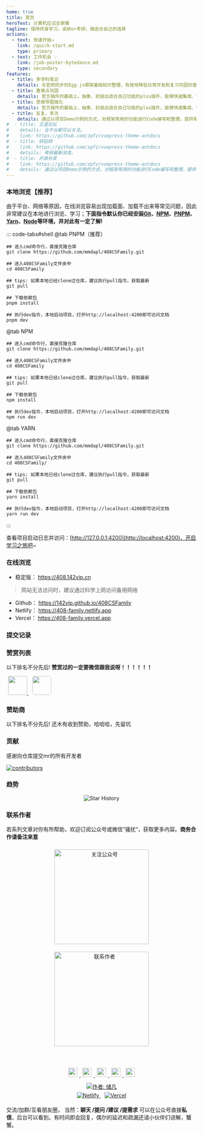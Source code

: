 ```yaml
---
home: true
title: 首页
heroText: 计算机应试全家桶
tagline: 保持终身学习，读研or考研，做适合自己的选择
actions:
  - text: 快速开始→
    link: /quick-start.md
    type: primary
  - text: 工作机会 💡
    link: /job-poster-bytedance.md
    type: secondary
features:
  - title: 多学科笔记
    details: 与官网同步的Egg.js框架基础知识整理，有效地降低日常开发和复习巩固的查询、学习时间。
  - title: 重难点巩固
    details: 官方插件的基础上，抽象、封装出适合自己功能的plus插件，能够快速集成、使用在新的项目中。
  - title: 思维导图强化
    details: 官方插件的基础上，抽象、封装出适合自己功能的plus插件，能够快速集成、使用在新的项目中。
  - title: 反复、多次
    details: 通过以项目Demo示例的方式，对框架常用的功能进行Code编写和整理，提供有效且易用的代码封装。
#  - title: 王道论坛
#    details: 全平台都可以关注。
#    link: https://github.com/zpfz/vuepress-theme-antdocs
#  - title: 研招网
#    link: https://github.com/zpfz/vuepress-theme-antdocs
#    details: 考研最新消息。
#  - title: 开源共享
#    link: https://github.com/zpfz/vuepress-theme-antdocs
#    details: 通过以项目Demo示例的方式，对框架常用的功能进行Code编写和整理，提供有效且易用的代码封装。
---
```





### 本地浏览【推荐】

由于平台、网络等原因，在线浏览容易出现加载面、加载不出来等常见问题，因此非常建议在本地进行浏览、学习；**下面指令默认你已经安装[Git](https://git-scm.com/download)、[NPM](https://www.npmjs.com/)、[PNPM](https://www.pnpm.cn/)、[Yarn](https://yarn.bootcss.com/)、[Node](http://nodejs.cn)等环境，并对此有一定了解!**

::: code-tabs#shell
@tab PNPM（推荐）

```bash:no-line-numbers
## 进入cmd命令行，直接克隆仓库
git clone https://github.com/mmdapl/408CSFamily.git

## 进入408CSFamily文件夹中
cd 408CSFamily

## tips: 如果本地已经clone过仓库，建议执行pull指令，获取最新
git pull

## 下载依赖包
pnpm install

## 执行dev指令，本地启动项目，打开http://localhost:4200即可访问文档
pnpm dev

```

@tab NPM

```bash:no-line-numbers
## 进入cmd命令行，直接克隆仓库
git clone https://github.com/mmdapl/408CSFamily.git

## 进入408CSFamily文件夹中
cd 408CSFamily

## tips: 如果本地已经clone过仓库，建议执行pull指令，获取最新
git pull

## 下载依赖包
npm install

## 执行dev指令，本地启动项目，打开http://localhost:4200即可访问文档
npm run dev

```

@tab YARN

```bash:no-line-numbers
## 进入cmd命令行，直接克隆仓库
git clone https://github.com/mmdapl/408CSFamily.git

## 进入408CSFamily文件夹中
cd 408CSFamily/

## tips: 如果本地已经clone过仓库，建议执行pull指令，获取最新
git pull

## 下载依赖包
yarn install

## 执行dev指令，本地启动项目，打开http://localhost:4200即可访问文档
yarn run dev

```

:::

查看项目启动日志并访问：[http://127.0.0.1:4200](http://localhost:4200)，开启学习之旅吧~

### 在线浏览

- 稳定版： <https://408.142vip.cn>

> 网站无法访问时，建议通过科学上网访问备用网络

- Github： <https://142vip.github.io/408CSFamily>
- Netlify： <https://408-family.netlify.app>
- Vercel： <https://408-family.vercel.app>

### 提交记录

### 赞赏列表

以下排名不分先后!  **赞赏过的一定要微信跟我说呀！！！！！！**

<div>
  <a href="https://github.com/ChiefPing" target="_blank" style="margin: 5px">
    <img src="https://avatars2.githubusercontent.com/u/34122068?s=460&v=4" width="50px" style="brder-radius:5px;"/>
  </a>
   <a href="https://github.com/xiaoliuxin" target="_blank" style="margin: 5px">
    <img src="https://avatars2.githubusercontent.com/u/60652527?s=460&v=4"  style="border-radius:5px;"  width="50px"/>
  </a>
</div>

### 赞助商

以下排名不分先后! 还木有收到赞助，哈哈哈，先留坑

### 贡献

感谢向仓库提交mr的所有开发者

[![contributors](https://contrib.rocks/image?repo=142vip/408CSFamily)](https://github.com/142vip/408CSFamily/graphs/contributors)

### 趋势

<div style="text-align: center" align="center">
<img alt="Star History" src="https://api.star-history.com/svg?repos=142vip/408CSFamily&type=Date" >
</div>

### 联系作者

若系列文章对你有所帮助，欢迎订阅公众号或微信”骚扰“，获取更多内容。**商务合作请备注来意**

<div style="text-align: center">
    <div  align="center" >
        <table style="border:none;cell-padding:0; cell-spacing:0;border-collapse:collapse;" border="0">
            <img src="https://cdn.statically.io/gh/142vip/cdn_service@main/media/fairy-sister-450x450.jpg"
                width="250px"
                style="margin:10px"
                title="欢迎关注公众号:Rong姐姐好可爱" alt="关注公众号"/>
            <img src="https://cdn.statically.io/gh/142vip/cdn_service@main/media/chu-fan-443-650x650.jpg"
                width="250px"
                style="margin:10px"
                title="欢迎添加微信：chufan443 " alt="联系作者"/>
        </table>
    </div>
    <div  style="text-align: center;padding: 10px" align="center">
        <a
          href="https://github.com/mmdapl"
          rel="nofollow noreferrer"
          target="_blank"
          title="点击跳转Github主页"
        >
          <img src="https://cdn.statically.io/gh/142vip/cdn_service@main/main-vip/svg/github.svg"
            style="margin: 5px;width: 24px;height: 24px;">
        </a>
        <a
          href="https://gitee.com/Mmdapl"
          rel="nofollow noreferrer"
          target="_blank"
          title="点击跳转码云主页"
        >
          <img src="https://cdn.statically.io/gh/142vip/cdn_service@main/main-vip/svg/gitee.svg"
            style="margin: 5px;width: 24px;height: 24px;">
        </a>
        <a
          href="https://juejin.im/user/448256476724807"
          rel="nofollow noreferrer"
          target="_blank"
          title="点击跳转掘金主页"
        >
          <img src="https://cdn.statically.io/gh/142vip/cdn_service@main/main-vip/svg/juejin.svg"
            style="margin: 5px;width: 24px;height: 24px;">
        </a>
        <a
          href="https://space.bilibili.com/350937042"
          rel="nofollow noreferrer"
          target="_blank"
          title="点击跳转B站主页"
        >
          <img src="https://cdn.statically.io/gh/142vip/cdn_service@main/main-vip/svg/bilibili.svg"
            style="margin: 5px;width: 24px;height: 24px;">
        </a>
        <a
          href="https://blog.csdn.net/Mmdapl"
          rel="nofollow noreferrer"
          target="_blank"
          title="点击跳转CSDN博客主页"
        >
          <img src="https://cdn.statically.io/gh/142vip/cdn_service@main/main-vip/svg/csdn.svg"
            title="点击跳转CSDN博客主页"
            style="margin: 5px;width: 24px;height: 24px;">
        </a>
    </div>
    <div align="center">
        <div id="">
             <a href="https://github.com/mmdapl" target="_blank">
              <img alt="作者: 储凡" src="https://img.shields.io/badge/Author-Chu·Fan-8A2BE2.svg?style=for-the-badge" style="text-align: center;">
             </a>
        </div>
        <div style="padding: 5px">
             <a href="https://app.netlify.com/sites/408-family/deploys" target="_blank" style="padding: 5px">
              <img alt="Netlify" src="https://api.netlify.com/api/v1/badges/75a7251a-f873-4aff-b387-6449ca241ef7/deploy-status">
             </a>
             <a href="https://vercel.com/142vip/408/deployments" target="_blank" style="padding: 5px">
              <img alt="Vercel" src="https://therealsujitk-vercel-badge.vercel.app/?app=408">
             </a>
        </div>
    </div>
</div>

交流/加群/互看朋友圈，
当然：**聊天 /提问 /建议 /提需求** 可以在公众号直接**私信**，后台可以看到。有时间即会回复，偶尔的延迟和疏漏还请小伙伴们谅解，蟹蟹。
